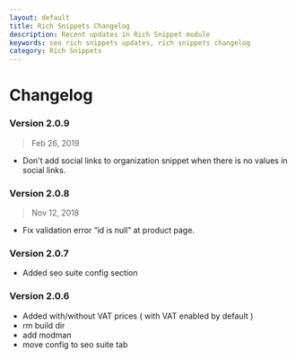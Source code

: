 ```yaml
---
layout: default
title: Rich Snippets Changelog
description: Recent updates in Rich Snippet module
keywords: seo rich snippets updates, rich snippets changelog
category: Rich Snippets
---
```


# Changelog

### Version 2.0.9

> Feb 26, 2019

 -  Don't add social links to organization snippet when there is no values in social links.

### Version 2.0.8

> Nov 12, 2018

 -  Fix validation error “id is null” at product page.

### Version 2.0.7

 -  Added seo suite config section

### Version 2.0.6

 -  Added with/without VAT prices ( with VAT enabled by default )
 -  rm build dir
 -  add modman
 -  move config to seo suite tab
